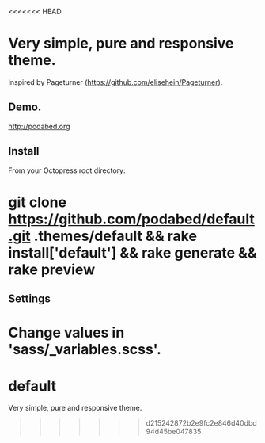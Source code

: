 <<<<<<< HEAD
# Very simple, pure and responsive theme.

Inspired by Pageturner (https://github.com/elisehein/Pageturner).

## Demo.

http://podabed.org

## Install

From your Octopress root directory:

# git clone https://github.com/podabed/default.git .themes/default && rake install['default'] && rake generate && rake preview

## Settings

Change values in 'sass/_variables.scss'.
=======
default
=======

Very simple, pure and responsive theme.
>>>>>>> d215242872b2e9fc2e846d40dbd94d45be047835
